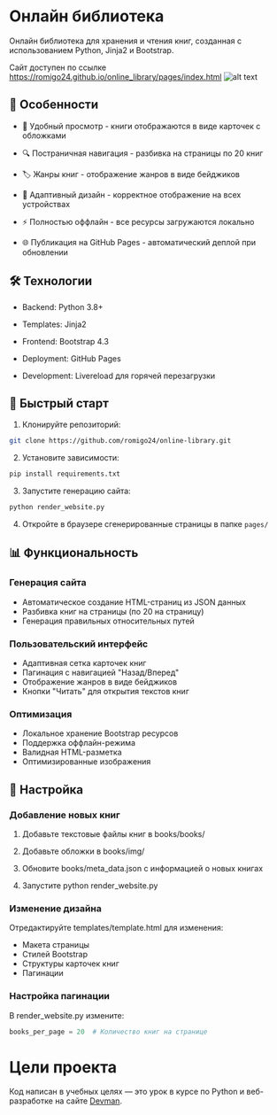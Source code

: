 # Онлайн библиотека
Онлайн библиотека для хранения и чтения книг, созданная с использованием Python, Jinja2 и Bootstrap.

Сайт доступен по ссылке https://romigo24.github.io/online_library/pages/index.html
![alt text](<Снимок экрана 2025-10-24 в 23.24.54.png>)
## 🌟 Особенности

- 📖 Удобный просмотр - книги отображаются в виде карточек с обложками

- 🔍 Постраничная навигация - разбивка на страницы по 20 книг

- 🏷️ Жанры книг - отображение жанров в виде бейджиков

- 📱 Адаптивный дизайн - корректное отображение на всех устройствах

- ⚡ Полностью оффлайн - все ресурсы загружаются локально

- 🌐 Публикация на GitHub Pages - автоматический деплой при обновлении

## 🛠 Технологии

- Backend: Python 3.8+

- Templates: Jinja2

- Frontend: Bootstrap 4.3

- Deployment: GitHub Pages

- Development: Livereload для горячей перезагрузки

## 🚀 Быстрый старт

1. Клонируйте репозиторий:
```bash
git clone https://github.com/romigo24/online-library.git
```

2. Установите зависимости:
```bash
pip install requirements.txt
```

3. Запустите генерацию сайта:
```bash
python render_website.py
```

4. Откройте в браузере сгенерированные страницы в папке `pages/`


## 📊 Функциональность

### Генерация сайта

- Автоматическое создание HTML-страниц из JSON данных
- Разбивка книг на страницы (по 20 на страницу)
- Генерация правильных относительных путей
### Пользовательский интерфейс

- Адаптивная сетка карточек книг
- Пагинация с навигацией "Назад/Вперед"
- Отображение жанров в виде бейджиков
- Кнопки "Читать" для открытия текстов книг

### Оптимизация

- Локальное хранение Bootstrap ресурсов
- Поддержка оффлайн-режима
- Валидная HTML-разметка
- Оптимизированные изображения

## 🔧 Настройка

### Добавление новых книг

1. Добавьте текстовые файлы книг в books/books/

2. Добавьте обложки в books/img/

3. Обновите books/meta_data.json с информацией о новых книгах

4. Запустите python render_website.py

### Изменение дизайна

Отредактируйте templates/template.html для изменения:

- Макета страницы
- Стилей Bootstrap
- Структуры карточек книг
- Пагинации

### Настройка пагинации

В render_website.py измените:
```python
books_per_page = 20  # Количество книг на странице
```

# Цели проекта

Код написан в учебных целях — это урок в курсе по Python и веб-разработке на сайте [Devman](https://dvmn.org).